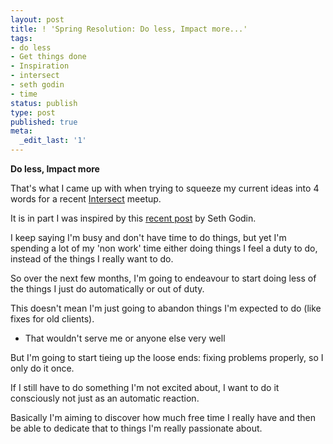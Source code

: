 ```yaml
---
layout: post
title: ! 'Spring Resolution: Do less, Impact more...'
tags:
- do less
- Get things done
- Inspiration
- intersect
- seth godin
- time
status: publish
type: post
published: true
meta:
  _edit_last: '1'
---
```

**Do less, Impact more**



That's  what I came up with when trying to squeeze my current ideas into 4 words for a recent <a title="Young Professionals - Leading the change" href="http://intersect.ning.com">Intersect</a> meetup.



It is in part I was inspired by this <a title="Who gets to decide what you want?" href="http://sethgodin.typepad.com/seths_blog/2009/08/who-gets-to-decide-what-you-want.html">recent post</a> by Seth Godin.



I keep saying I'm busy and don't have time to do things, but yet I'm spending a lot of my 'non work' time either doing things I feel a duty to do, instead of the things I really want to do.



So over the next few months, I'm going to endeavour to start doing less of the things I just do automatically or out of duty.



This doesn't mean I'm just going to abandon things I'm expected to do (like fixes for old clients).

- That wouldn't serve me or anyone else very well

But I'm going to start tieing up the loose ends: fixing problems properly, so I only do it once.



If I still have to do something I'm not excited about, I want to do it consciously not just as an automatic reaction.



Basically I'm aiming to discover how much free time I really have and then be able to dedicate that to things I'm really passionate about.

